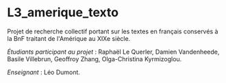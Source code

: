 # L3_amerique_texto

Projet de recherche collectif portant sur les textes en français conservés à la BnF traitant de l'Amérique au XIXe siècle.

*Étudiants participant au projet* : Raphaël Le Querler, Damien Vandenheede, Basile Villebrun, Geoffroy Zhang, Olga-Christina Kyrmizoglou.

*Enseignant* : Léo Dumont.
